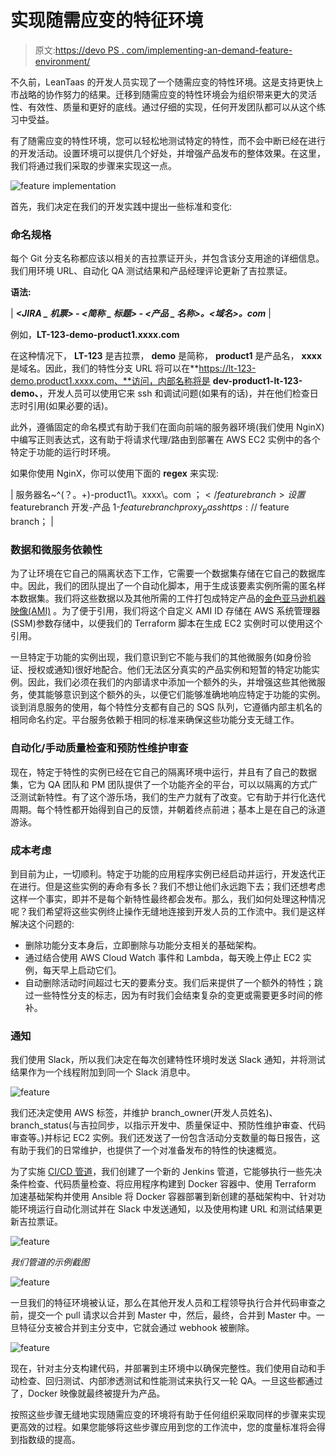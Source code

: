 # 实现随需应变的特征环境

> 原文:[https://devo PS . com/implementing-an-demand-feature-environment/](https://devops.com/implementing-an-on-demand-feature-environment/)

不久前，LeanTaas 的开发人员实现了一个随需应变的特性环境。这是支持更快上市战略的协作努力的结果。迁移到随需应变的特性环境会为组织带来更大的灵活性、有效性、质量和更好的底线。通过仔细的实现，任何开发团队都可以从这个练习中受益。

有了随需应变的特性环境，您可以轻松地测试特定的特性，而不会中断已经在进行的开发活动。设置环境可以提供几个好处，并增强产品发布的整体效果。在这里，我们将通过我们采取的步骤来实现这一点。

![feature implementation](../Images/78331f76e534977961bb84df5b635343.png)

首先，我们决定在我们的开发实践中提出一些标准和变化:

### 命名规格

每个 Git 分支名称都应该以相关的吉拉票证开头，并包含该分支用途的详细信息。我们用环境 URL、自动化 QA 测试结果和产品经理评论更新了吉拉票证。

**语法:**

| ***<JIRA _ 机票> - <简称 _ 标题> - <产品 _ 名称>。<域名>。com*** |

例如，**LT-123-demo-product1.xxxx.com**

在这种情况下， **LT-123** 是吉拉票， **demo** 是简称， **product1** 是产品名， **xxxx** 是域名。因此，我们的特性分支 URL 将可以在**https://lt-123-demo.product1.xxxx.com、**访问，内部名称将是 **dev-product1-lt-123-demo、**，开发人员可以使用它来 ssh 和调试问题(如果有的话)，并在他们检查日志时引用(如果必要的话)。

此外，遵循固定的命名模式有助于我们在面向前端的服务器环境(我们使用 NginX)中编写正则表达式，这有助于将请求代理/路由到部署在 AWS EC2 实例中的各个特定于功能的运行时环境。

如果你使用 NginX，你可以使用下面的 **regex** 来实现:

| 服务器名~^(？<featurebranch>。+)\-product1\。xxxx\。com $；</featurebranch>设置$featurebranch 开发-产品 1-$featurebranchproxy _ pass https://$ feature branch； |

### 数据和微服务依赖性

为了让环境在它自己的隔离状态下工作，它需要一个数据集存储在它自己的数据库中。因此，我们的团队提出了一个自动化脚本，用于生成该要素实例所需的匿名样本数据集。我们将这些数据以及其他所需的工件打包成特定产品的[金色亚马逊机器映像(AMI)](https://github.com/aws-samples/aws-golden-ami-pipeline-sample) 。为了便于引用，我们将这个自定义 AMI ID 存储在 AWS 系统管理器(SSM)参数存储中，以便我们的 Terraform 脚本在生成 EC2 实例时可以使用这个引用。

一旦特定于功能的实例出现，我们意识到它不能与我们的其他微服务(如身份验证、授权或通知)很好地配合。他们无法区分真实的产品实例和短暂的特定功能实例。因此，我们必须在我们的内部请求中添加一个额外的头，并增强这些其他微服务，使其能够意识到这个额外的头，以便它们能够准确地响应特定于功能的实例。谈到消息服务的使用，每个特性分支都有自己的 SQS 队列，它遵循内部主机名的相同命名约定。平台服务依赖于相同的标准来确保这些功能分支无缝工作。

### 自动化/手动质量检查和预防性维护审查

现在，特定于特性的实例已经在它自己的隔离环境中运行，并且有了自己的数据集，它为 QA 团队和 PM 团队提供了一个功能齐全的平台，可以以隔离的方式广泛测试新特性。有了这个游乐场，我们的生产力就有了改变。它有助于并行化迭代周期。每个特性都开始得到自己的反馈，并朝着终点前进；基本上是在自己的泳道游泳。

### 成本考虑

到目前为止，一切顺利。特定于功能的应用程序实例已经启动并运行，开发迭代正在进行。但是这些实例的寿命有多长？我们不想让他们永远跑下去；我们还想考虑这样一个事实，即并不是每个新特性最终都会发布。那么，我们如何处理这种情况呢？我们希望将这些实例终止操作无缝地连接到开发人员的工作流中。我们是这样解决这个问题的:

*   删除功能分支本身后，立即删除与功能分支相关的基础架构。
*   通过结合使用 AWS Cloud Watch 事件和 Lambda，每天晚上停止 EC2 实例，每天早上启动它们。
*   自动删除活动时间超过七天的要素分支。我们后来提供了一个额外的特性；跳过一些特性分支的标志，因为有时我们会结束复杂的变更或需要更多时间的修补。

### 通知

我们使用 Slack，所以我们决定在每次创建特性环境时发送 Slack 通知，并将测试结果作为一个线程附加到同一个 Slack 消息中。

![feature](../Images/c3cdc4e8027b96e602874ad47dafad9b.png)

我们还决定使用 AWS 标签，并维护 branch_owner(开发人员姓名)、branch_status(与吉拉同步，以指示开发中、质量保证中、预防性维护审查、代码审查等。)并标记 EC2 实例。我们还发送了一份包含活动分支数量的每日报告，这有助于我们的日常维护，也提供了一个对准备发布的特性的快速概览。

为了实施 [CI/CD 管道](https://devops.com/?s=CI%2FCD)，我们创建了一个新的 Jenkins 管道，它能够执行一些先决条件检查、代码质量检查、将应用程序构建到 Docker 容器中、使用 Terraform 加速基础架构并使用 Ansible 将 Docker 容器部署到新创建的基础架构中、针对功能环境运行自动化测试并在 Slack 中发送通知，以及使用构建 URL 和测试结果更新吉拉票证。

![feature](../Images/7a05c2ee0c40368ab4a0df53a866e7ae.png)

*我们管道的示例截图*

![feature](../Images/e68a9a2a4d95dae335e6a016072a86bb.png)

一旦我们的特征环境被认证，那么在其他开发人员和工程领导执行合并代码审查之前，提交一个 pull 请求以合并到 Master 中，然后，最终，合并到 Master 中。一旦特征分支被合并到主分支中，它就会通过 webhook 被删除。

![feature](../Images/c5179d0e0a2885f52ed5090809bc6c19.png)

现在，针对主分支构建代码，并部署到主环境中以确保完整性。我们使用自动和手动检查、回归测试、内部渗透测试和性能测试来执行又一轮 QA。一旦这些都通过了，Docker 映像就最终被提升为产品。

按照这些步骤无缝地实现随需应变的环境将有助于任何组织采取同样的步骤来实现更高效的过程。如果您能够将这些步骤应用到您的工作流中，您的度量标准将会得到指数级的提高。